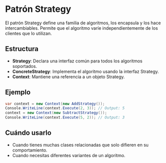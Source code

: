 # Patrón Strategy

El patrón Strategy define una familia de algoritmos, los encapsula y los hace intercambiables. Permite que el algoritmo varíe independientemente de los clientes que lo utilizan.

## Estructura

- **Strategy**: Declara una interfaz común para todos los algoritmos soportados.
- **ConcreteStrategy**: Implementa el algoritmo usando la interfaz Strategy.
- **Context**: Mantiene una referencia a un objeto Strategy.

## Ejemplo

```csharp
var context = new Context(new AddStrategy());
Console.WriteLine(context.Execute(2, 3)); // Output: 5
context = new Context(new SubtractStrategy());
Console.WriteLine(context.Execute(5, 2)); // Output: 3
```

## Cuándo usarlo

- Cuando tienes muchas clases relacionadas que solo difieren en su comportamiento.
- Cuando necesitas diferentes variantes de un algoritmo.
